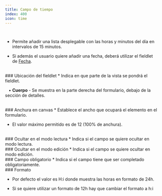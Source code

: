 ```yaml
---
title: Campo de tiempo
index: 400
icon: time
---
```


    
<br />

* Permite añadir una lista desplegable con las horas y minutos del día en intervalos de 15 minutos.

* Si además el usuario quiere añadir una fecha, deberá utilizar el fieldlet de [Fecha](es/Reglas/Paleta/Fieldlets/Datefield).

<br />
### Ubicación del fieldlet
* Indica en que parte de la vista se pondrá el fieldlet. <br />

&nbsp; &nbsp;• **Cuerpo** - Se muestra en la parte derecha del formulario, debajo de la sección de detalles.<br />

<br />
### Anchura en canvas
* Establece el ancho que ocupará el elemento en el formulario.

* El valor máximo permitido es de 12 (100% de anchura).

<br />
### Ocultar en el modo lectura
* Indica si el campo se quiere ocultar en modo lectura.

<br />
### Ocultar en el modo edición
* Indica si el campo se quiere ocultar en modo edición.

<br />
### Campo obligatorio
* Indica si el campo tiene que ser completado obligatoriamente.

<br />
### Formato

* Por defecto el valor es H:i donde muestra las horas en formato de 24h.

* Si se quiere utilizar un formato de 12h hay que cambiar el formato a h:i